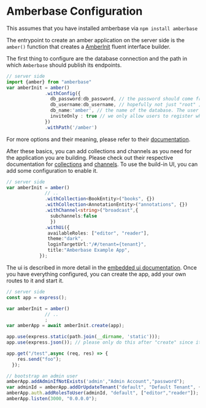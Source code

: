 # Amberbase Configuration
This assumes that you have installed amberbase via `npm install amberbase`


The entrypoint to create an amber application on the server side is the `amber()` function that creates a [AmberInit](api/backend/classes/AmberInit.md) fluent interface builder.

The first thing to configure are the database connection and the path in which `Amberbase` should publish its endpoints.

```ts
// server side
import {amber} from "amberbase"
var amberInit = amber()
              .withConfig({
                db_password:db_password, // the password should come from some secure place
                db_username:db_username, // hopefully not just "root" ;-)
                db_name:'amber', // the name of the database. The user needs the access rights to create it or it should exist already
                inviteOnly : true // we only allow users to register when they have an invitation
              })
              .withPath('/amber')
```
For more options and their meaning, please refer to their [documentation](api/backend/interfaces/ConfigOptionals.md).

After these basics, you can add collections and channels as you need for the application you are building. Please check out their respective documentation for [collections](collections.md) and [channels](docs/channels.md).
To use the build-in UI, you can add some configuration to enable it.

```ts
// server side
var amberInit = amber()
              // ..
              .withCollection<BookEntity>("books", {})
              .withCollection<AnnotationEntity>("annotations", {})
              .withChannel<string>("broadcast",{ 
                subchannels:false
                })
              .withUi({
               availableRoles: ["editor", "reader"],
               theme:"dark",
               loginTargetUrl:"/#/tenant={tenant}",
               title:"Amberbase Example App",
            });
```
The ui is described in more detail in the [embedded ui documentation](embedded-ui.md).
Once you have everything configured, you can create the app, add your own routes to it and start it.

```ts
// server side
const app = express();

var amberInit = amber()
              // ..
              ;
var amberApp = await amberInit.create(app); 

app.use(express.static(path.join(__dirname, 'static'))); 
app.use(express.json()); // please only do this after "create" since it is otherwise interfering with amberbase if it is on the global level

app.get("/test",async (req, res) => {
    res.send("foo");
  });

// bootstrap an admin user
amberApp.addAdminIfNotExists('admin',"Admin Account","password"); 
var adminId = amberApp.addOrUpdateTenant("default", "Default Tenant", {}); // bootstrap a default tenant.
amberApp.auth.addRolesToUser(adminId, "default", ["editor","reader"]); // add the admin to it 
amberApp.listen(3000, "0.0.0.0");
```
